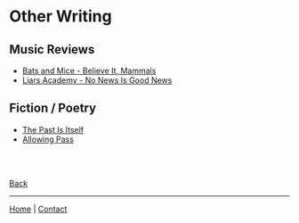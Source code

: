 # Other Writing

## Music Reviews

- [Bats and Mice - Believe It, Mammals](pdf/s_mr_stylus_bats_and_mice_review.pdf)
- [Liars Academy - No News Is Good News](pdf/s_mr_stylus_liars_academy_review.pdf)

## Fiction / Poetry

- [The Past Is Itself](pdf/s_lit_the_past_is_itself.pdf)
- [Allowing Pass](https://evergreenreview.com/read/allowing-pass/)

<br /><br />

[Back](../portfolio/index.md)

<hr class="visible" id="visible">

[Home](../index.md) | [Contact](../contact.md)

